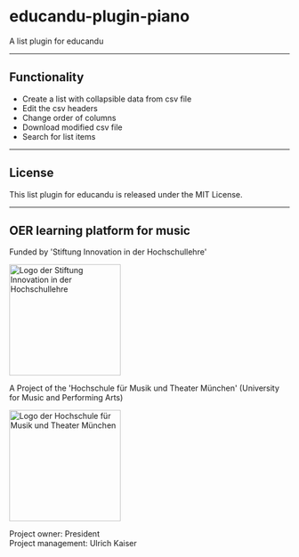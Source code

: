 # educandu-plugin-piano


A list plugin for educandu

---

## Functionality

- Create a list with collapsible data from csv file
- Edit the csv headers
- Change order of columns
- Download modified csv file
- Search for list items

---

## License

This list plugin for educandu is released under the MIT License.

---

## OER learning platform for music

Funded by 'Stiftung Innovation in der Hochschullehre'

<img src="https://stiftung-hochschullehre.de/wp-content/uploads/2020/07/logo_stiftung_hochschullehre_screenshot.jpg)" alt="Logo der Stiftung Innovation in der Hochschullehre" width="200"/>

A Project of the 'Hochschule für Musik und Theater München' (University for Music and Performing Arts)

<img src="https://upload.wikimedia.org/wikipedia/commons/thumb/c/cf/HMTM_Signet_und_Wortzusatz_rechts_DE_schwarz_RGB_D_1.0.jpg/320px-HMTM_Signet_und_Wortzusatz_rechts_DE_schwarz_RGB_D_1.0.jpg" alt="Logo der Hochschule für Musik und Theater München" width="200"/>

Project owner: President\
Project management: Ulrich Kaiser
